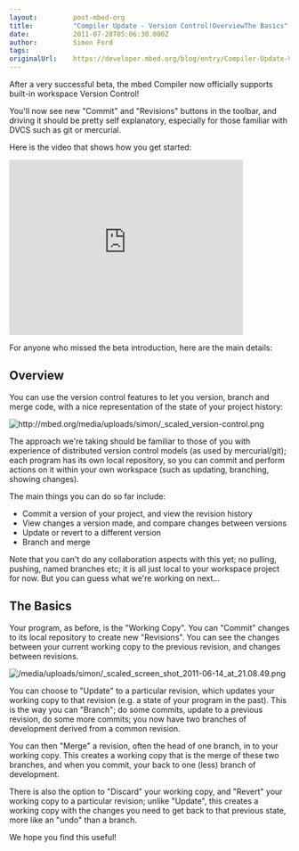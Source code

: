 ```yaml
---
layout:         post-mbed-org
title:          "Compiler Update - Version Control!OverviewThe Basics"
date:           2011-07-28T05:06:30.000Z
author:         Simon Ford
tags:           
originalUrl:    https://developer.mbed.org/blog/entry/Compiler-Update-Version-Control/
---
```


<p>After a very successful beta, the mbed Compiler now officially supports
  built-in workspace Version Control!</p>
<p>You&apos;ll now see new &quot;Commit&quot; and &quot;Revisions&quot; buttons
  in the toolbar, and driving it should be pretty self explanatory, especially
  for those familiar with DVCS such as git or mercurial.</p>
<p>Here is the video that shows how you get started:</p>
<div class="flex-video">
  <iframe width="420" height="315" src="https://www.youtube.com/embed/BWM21JzSDSs"
  frameborder="0" allowfullscreen="allowfullscreen"></iframe>
</div>
<p>For anyone who missed the beta introduction, here are the main details:</p>

<h2>Overview</h2>

<p>You can use the version control features to let you version, branch and
  merge code, with a nice representation of the state of your project history:</p>
<p>
  <img src="http://mbed.org/media/uploads/simon/_scaled_version-control.png"
  alt="http://mbed.org/media/uploads/simon/_scaled_version-control.png" title="http://mbed.org/media/uploads/simon/_scaled_version-control.png">
</p>
<p>The approach we&apos;re taking should be familiar to those of you with
  experience of distributed version control models (as used by mercurial/git);
  each program has its own local repository, so you can commit and perform
  actions on it within your own workspace (such as updating, branching, showing
  changes).</p>
<p>The main things you can do so far include:</p>
<ul>
  <li>Commit a version of your project, and view the revision history</li>
  <li>View changes a version made, and compare changes between versions</li>
  <li>Update or revert to a different version</li>
  <li>Branch and merge</li>
</ul>
<p>Note that you can&apos;t do any collaboration aspects with this yet; no
  pulling, pushing, named branches etc; it is all just local to your workspace
  project for now. But you can guess what we&apos;re working on next...</p>

<h2>The Basics</h2>

<p>Your program, as before, is the &quot;Working Copy&quot;. You can &quot;Commit&quot;
  changes to its local repository to create new &quot;Revisions&quot;. You
  can see the changes between your current working copy to the previous revision,
  and changes between revisions.</p>
<p>
  <img src="https://developer.mbed.org/media/uploads/simon/_scaled_screen_shot_2011-06-14_at_21.08.49.png"
  alt="/media/uploads/simon/_scaled_screen_shot_2011-06-14_at_21.08.49.png"
  title="/media/uploads/simon/_scaled_screen_shot_2011-06-14_at_21.08.49.png">
</p>
<p>You can choose to &quot;Update&quot; to a particular revision, which updates
  your working copy to that revision (e.g. a state of your program in the
  past). This is the way you can &quot;Branch&quot;; do some commits, update
  to a previous revision, do some more commits; you now have two branches
  of development derived from a common revision.</p>
<p>You can then &quot;Merge&quot; a revision, often the head of one branch,
  in to your working copy. This creates a working copy that is the merge
  of these two branches, and when you commit, your back to one (less) branch
  of development.</p>
<p>There is also the option to &quot;Discard&quot; your working copy, and
  &quot;Revert&quot; your working copy to a particular revision; unlike &quot;Update&quot;,
  this creates a working copy with the changes you need to get back to that
  previous state, more like an &quot;undo&quot; than a branch.</p>
<p>We hope you find this useful!</p>
